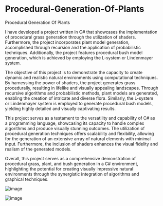 # Procedural-Generation-Of-Plants
Procedural Generation Of Plants


I have developed a project written in C# that showcases the implementation of procedural grass generation through the utilization of shaders. Furthermore, the project incorporates plant model generation, accomplished through recursion and the application of probabilistic techniques. Additionally, the project features procedural bush model generation, which is achieved by employing the L-system or Lindenmayer system.

The objective of this project is to demonstrate the capacity to create dynamic and realistic natural environments using computational techniques. By harnessing the power of shaders, the project generates grass procedurally, resulting in lifelike and visually appealing landscapes. Through recursive algorithms and probabilistic methods, plant models are generated, enabling the creation of intricate and diverse flora. Similarly, the L-system or Lindenmayer system is employed to generate procedural bush models, yielding highly detailed and visually captivating results.

This project serves as a testament to the versatility and capability of C# as a programming language, showcasing its capacity to handle complex algorithms and produce visually stunning outcomes. The utilization of procedural generation techniques offers scalability and flexibility, allowing for the generation of an extensive array of natural elements with minimal input. Furthermore, the inclusion of shaders enhances the visual fidelity and realism of the generated models.

Overall, this project serves as a comprehensive demonstration of procedural grass, plant, and bush generation in a C# environment, highlighting the potential for creating visually impressive natural environments through the synergistic integration of algorithms and graphical techniques.

![image](https://github.com/NivaLado/Procedural-Generation-Of-Plants/assets/42045645/ea847a07-53b7-4f2c-b0ec-89d9e6ae0298)

![image](https://github.com/NivaLado/Procedural-Generation-Of-Plants/assets/42045645/aee754ea-65e3-46fe-9b4e-987c77666a25)

